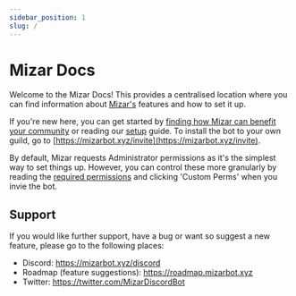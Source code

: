 ```yaml
---
sidebar_position: 1
slug: /
---
```


# Mizar Docs
Welcome to the Mizar Docs! This provides a centralised location where you can find information about [Mizar's](https://mizarbot.xyz) features and how to set it up.

If you're new here, you can get started by [finding how Mizar can benefit your community](./about) or reading our [setup](./getting-started/setup) guide. To install the bot to your own guild, go to [https://mizarbot.xyz/invite](https://mizarbot.xyz/invite).

By default, Mizar requests Administrator permissions as it's the simplest way to set things up. However, you can control these more granularly by reading the [required permissions](./getting-started/permissions) and clicking 'Custom Perms' when you invie the bot.

## Support
If you would like further support, have a bug or want so suggest a new feature, please go to the following places:

* Discord: https://mizarbot.xyz/discord
* Roadmap (feature suggestions): https://roadmap.mizarbot.xyz
* Twitter: https://twitter.com/MizarDiscordBot